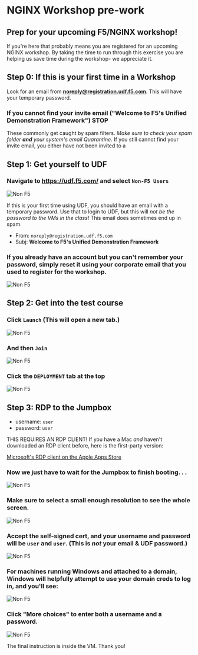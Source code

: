 # NGINX Workshop pre-work
## Prep for your upcoming F5/NGINX workshop! 

If you're here that probably means you are registered for an upcoming NGINX workshop. By taking the time to run through this exercise you are helping us save time during the workshop- we appreciate it.

## Step 0: If this is your first time in a Workshop
Look for an email from **noreply@registration.udf.f5.com**. This will have your temporary password.
### If you cannot find your invite email ("Welcome to F5's Unified Demonstration Framework") STOP
These commonly get caught by spam filters. *Make sure to check your spam folder **and** your system's email Quarantine.*
If you still cannot find your invite email, you either have not been invited to a 

## Step 1: Get yourself to UDF
### Navigate to https://udf.f5.com/ and select ```Non-F5 Users```
![Non F5](images/udfloginnonf5.png "clever alt text")

If this is your first time using UDF, you should have an email with a temporary password. Use that to login to UDF, but this will *not be the password to the VMs in the class!* This email does sometimes end up in spam. 

   * From: `noreply@registration.udf.f5.com` 
   * Subj: **Welcome to F5's Unified Demonstration Framework**


### If you already have an account but you can't remember your password, simply reset it using your corporate email that you used to register for the workshop.
![Non F5](images/udfloginreset.png "happens to the best of us")

## Step 2: Get into the test course
### Click ```Launch``` (This will open a new tab.)
![Non F5](images/courselist.png "click launch")

### And then ```Join```
![Non F5](images/joinbutton.png "'Yes I'm sure'")

### Click the ```DEPLOYMENT``` tab at the top
![Non F5](images/almostthere.png "I'm up here")

## Step 3: RDP to the Jumpbox
   * username: `user`
   * password: `user`

THIS REQUIRES AN RDP CLIENT! If you have a Mac *and* haven't downloaded an RDP client before, here is the first-party version:

[Microsoft's RDP client on the Apple Apps Store](https://apps.apple.com/us/app/microsoft-remote-desktop/id1295203466?mt=12)

### Now we just have to wait for the Jumpbox to finish booting. . .
![Non F5](images/waitforboot.png "loading. . .")

### Make sure to select a small enough resolution to see the whole screen.
![Non F5](images/launchrdp.png "almost there")

### Accept the self-signed cert, and your username and password will be `user` and `user`. (This is *not* your email & UDF password.)
![Non F5](images/useruser.png "rogerroger")

### For machines running Windows and attached to a domain, Windows will helpfully attempt to use your domain creds to log in, and you'll see:
![Non F5](images/domaincreds.png "everyone has credentials.com email accounts right?")

### Click "More choices" to enter both a username and a password.
![Non F5](images/domaincredsannotated.png "green arrows")


The final instruction is inside the VM.
Thank you!
